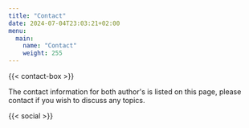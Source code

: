 ```yaml
---
title: "Contact"
date: 2024-07-04T23:03:21+02:00
menu:
  main:
    name: "Contact"
    weight: 255
---
```


{{< contact-box >}}

The contact information for both author's is listed on this page, please contact if you wish to discuss any topics.



{{< social >}}
